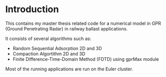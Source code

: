 # Introduction
This contains my master thesis related code for a numerical model in GPR (Ground Penetrating Radar) in railway ballast applications.

It consists of several algorithms such as: 
- Random Sequential Adsorption 2D and 3D
- Compaction Algortithm 2D and 3D
- Finite Difference-Time-Domain Method (FDTD) using gprMax module

Most of the running applications are run on the Euler cluster. 